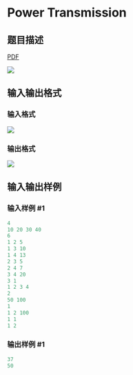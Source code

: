 # Power Transmission

## 题目描述

[problemUrl]: https://uva.onlinejudge.org/index.php?option=com_onlinejudge&Itemid=8&category=15&page=show_problem&problem=1271

[PDF](https://uva.onlinejudge.org/external/103/p10330.pdf)

![](https://cdn.luogu.com.cn/upload/vjudge_pic/UVA10330/a559b19264745e2f81cf2e654d15190e6fb6d7db.png)

## 输入输出格式

### 输入格式

![](https://cdn.luogu.com.cn/upload/vjudge_pic/UVA10330/9538d59576fd5680d759734492e86edee4c741d4.png)

### 输出格式

![](https://cdn.luogu.com.cn/upload/vjudge_pic/UVA10330/0b8600beccf48d469b0bd133660fbdf08715ebee.png)

## 输入输出样例

### 输入样例 #1

```cpp
4
10 20 30 40
6
1 2 5
1 3 10
1 4 13
2 3 5
2 4 7
3 4 20
3 1
1 2 3 4
2
50 100
1
1 2 100
1 1
1 2
```


### 输出样例 #1

```cpp
37
50
```


